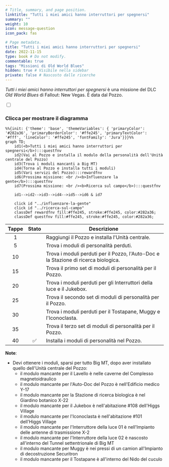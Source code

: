 ```yaml
---
# Title, summary, and page position.
linktitle: "Tutti i miei amici hanno interruttori per spegnersi" 
summary: ""
weight: 10
icon: message-question
icon_pack: fas

# Page metadata.
title: "Tutti i miei amici hanno interruttori per spegnersi"
date: 2022-11-15
type: book # Do not modify.
commentable: true
tags: "Missioni di Old World Blues"
hidden: true # Visibile nella sidebar
private: false # Nascosto dalle ricerche
---
```


<div class="fnv">


*Tutti i miei amici hanno interruttori per spegnersi* è una missione del DLC *Old World Blues* di Fallout: New Vegas. È data dal Pozzo.


<section class="chart-collapse">
<input type="checkbox" name="collapse2" id="handle2">
<h3 class="handle">
<label for="handle2">Clicca per mostrare il diagramma</label>
</h3>
<div class="content">

```mermaid
%%{init: {'theme': 'base', 'themeVariables': { 'primaryColor': '#282a36', 'primaryBorderColor': '#ffe245', 'primaryTextColor': '#fff', 'lineColor': '#ffe245', 'fontFamily': 'Jura'}}}%%
graph TD;
    id1(<b>Tutti i miei amici hanno interruttori per spegnersi</b>):::questfnv
    id2(Vai al Pozzo e installa il modulo della personalità dell'Unità centrale del Pozzo)
    id3(Trova i moduli mancanti a Big MT)
    id4(Torna al Pozzo e installa tutti i moduli)
    id5(Vari servizi del Pozzo):::rewardfnv
    id6(Prossima missione: <br /><b>Influenzare la gente</b>):::questfnv
    id7(Prossima missione: <br /><b>Ricerca sul campo</b>):::questfnv

    id1-->id2-->id3-->id4-->id5-->id6 & id7
    
    click id "../influenzare-la-gente"
    click id "../ricerca-sul-campo"
    classDef rewardfnv fill:#ffe245, stroke:#ffe245, color:#282a36;
    classDef questfnv fill:#ffe245, stroke:#ffe245, color:#282a36;
```

</div>
</section>

| Tappe |       Stato        | Descrizione |
|:-----:|:------------------:| ----------- |
|                           1                           |            | Raggiungi il Pozzo e installa l'Unità centrale.                                                                                                                             |
|                           5                           |            | Trova i moduli di personalità perduti.                                                                                                                                      |
|                           10                          |            | Trova i moduli perduti per il Pozzo, l'Auto-Doc e la Stazione di ricerca biologica.                                                                                         |
|                           15                          |            | Trova il primo set di moduli di personalità per il Pozzo.                                                                                                                   |
|                           20                          |            | Trova i moduli perduti per gli Interruttori della luce e il Jukebox.                                                                                                        |
|                           25                          |            | Trova il secondo set di moduli di personalità per il Pozzo.                                                                                                                 |
|                           30                          |            | Trova i moduli perduti per il Tostapane, Muggy e l'Iconoclasta.                                                                                                             |
|                           35                          |            | Trova il terzo set di moduli di personalità per il Pozzo.                                                                                                                   |
|                           40                          | :white_check_mark: | Installa i moduli di personalità nel Pozzo.                                                                                                                                 |







**Note**:
- Devi ottenere i moduli, sparsi per tutto Big MT, dopo aver installato quello dell'Unità centrale del Pozzo:
  - il modulo mancante per il Lavello è nelle caverne del Complesso magnetoidraulico
  - il modulo mancante per l'Auto-Doc del Pozzo è nell'Edificio medico Y-17
  - il modulo mancante per la Stazione di ricerca biologica è nel Giardino botanico X-22
  - il modulo mancante per il Jukebox è nell'abitazione #108 dell'Higgs Village
  - il modulo mancante per l'Iconoclasta è nell'abitazione #101 dell'Higgs Village
  - il modulo mancante per l'Interruttore della luce 01 è nell'Impianto delle antenne di trasmissione X-2
  - il modulo mancante per l'Interruttore della luce 02 è nascosto all'interno del Tunnel settentrionale di Big MT
  - il modulo mancante per Muggy è nei pressi di un camion all'Impianto di decostruzione Securitron
  - il modulo mancante per il Tostapane è all'interno del Nido del cuculo


</div>


